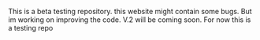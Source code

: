 This is a beta testing repository. this website might contain some bugs. But im working on improving the code. V.2 will be coming soon. For now this is a testing repo
